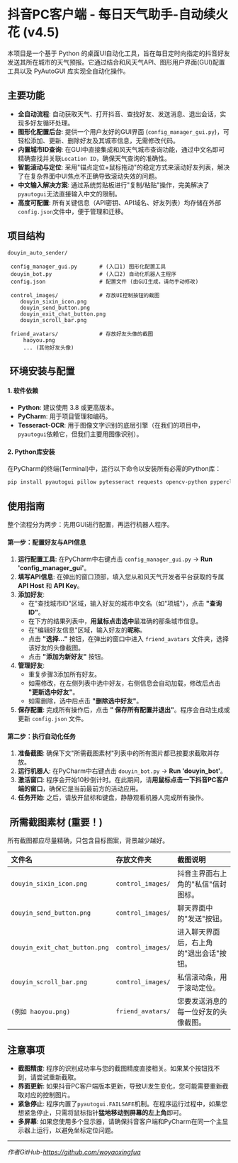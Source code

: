 # 抖音PC客户端 - 每日天气助手-自动续火花 (v4.5)

本项目是一个基于 Python 的桌面UI自动化工具，旨在每日定时向指定的抖音好友发送其所在城市的天气预报。它通过结合和风天气API、图形用户界面(GUI)配置工具以及 PyAutoGUI 库实现全自动化操作。

##  主要功能

  * **全自动流程**: 自动获取天气、打开抖音、查找好友、发送消息、退出会话，实现多好友循环处理。
  * **图形化配置后台**: 提供一个用户友好的GUI界面 (`config_manager_gui.py`)，可轻松添加、更新、删除好友及其城市信息，无需修改代码。
  * **内置城市ID查询**: 在GUI中直接集成和风天气城市查询功能，通过中文名即可精确查找并关联`Location ID`，确保天气查询的准确性。
  * **智能滚动与定位**: 采用"锚点定位+鼠标拖动"的稳定方式来滚动好友列表，解决了在复杂界面中UI焦点不正确导致滚动失效的问题。
  * **中文输入解决方案**: 通过系统剪贴板进行"复制/粘贴"操作，完美解决了`pyautogui`无法直接输入中文的限制。
  * **高度可配置**: 所有关键信息（API密钥、API域名、好友列表）均存储在外部`config.json`文件中，便于管理和迁移。

##  项目结构

```
douyin_auto_sender/

 config_manager_gui.py       # (入口1) 图形化配置工具
 douyin_bot.py               # (入口2) 自动化机器人主程序
 config.json                 # 配置文件 (由GUI生成，请勿手动修改)

 control_images/             # 存放UI控制按钮的截图
    douyin_sixin_icon.png
    douyin_send_button.png
    douyin_exit_chat_button.png
    douyin_scroll_bar.png

 friend_avatars/             # 存放好友头像的截图
     haoyou.png
     ... (其他好友头像)
```

## ️ 环境安装与配置

#### 1\. 软件依赖

  * **Python**: 建议使用 3.8 或更高版本。
  * **PyCharm**: 用于项目管理和编码。
  * **Tesseract-OCR**: 用于图像文字识别的底层引擎（在我们的项目中，`pyautogui`依赖它，但我们主要用图像识别）。

#### 2\. Python库安装

在PyCharm的终端(Terminal)中，运行以下命令以安装所有必需的Python库：

```bash
pip install pyautogui pillow pytesseract requests opencv-python pyperclip
```

##  使用指南

整个流程分为两步：先用GUI进行配置，再运行机器人程序。

#### **第一步：配置好友与API信息**

1.  **运行配置工具**: 在PyCharm中右键点击 `config_manager_gui.py` -> **Run 'config\_manager\_gui'**。
2.  **填写API信息**: 在弹出的窗口顶部，填入您从和风天气开发者平台获取的专属 **API Host** 和 **API Key**。
3.  **添加好友**:
      * 在"查找城市ID"区域，输入好友的城市中文名（如"项城"），点击 **"查询ID"**。
      * 在下方的结果列表中，**用鼠标点击选中**最准确的那条城市信息。
      * 在"编辑好友信息"区域，输入好友的**昵称**。
      * 点击 **"选择..."** 按钮，在弹出的窗口中进入 `friend_avatars` 文件夹，选择该好友的头像截图。
      * 点击 **"添加为新好友"** 按钮。
4.  **管理好友**:
      * 重复步骤3添加所有好友。
      * 如需修改，在左侧列表中选中好友，右侧信息会自动加载，修改后点击 **"更新选中好友"**。
      * 如需删除，选中后点击 **"删除选中好友"**。
5.  **保存配置**: 完成所有操作后，点击 **"️ 保存所有配置并退出"**。程序会自动生成或更新 `config.json` 文件。

#### **第二步：执行自动化任务**

1.  **准备截图**: 确保下文"所需截图素材"列表中的所有图片都已按要求截取并存放。
2.  **运行机器人**: 在PyCharm中右键点击 `douyin_bot.py` -> **Run 'douyin\_bot'**。
3.  **激活窗口**: 程序会开始10秒倒计时。在此期间，请**用鼠标点击一下抖音PC客户端的窗口**，确保它是当前最前方的活动应用。
4.  **任务开始**: 之后，请放开鼠标和键盘，静静观看机器人完成所有操作。

## ️ 所需截图素材 (重要！)

所有截图都应尽量精确，只包含目标图案，背景越少越好。

| 文件名                              | 存放文件夹          | 截图说明                  |
|:---------------------------------| :------------------ |:----------------------|
| `douyin_sixin_icon.png`          | `control_images/`   | 抖音主界面右上角的"私信"信封图标。    |
| `douyin_send_button.png`         | `control_images/`   | 聊天界面中的"发送"按钮。         |
| `douyin_exit_chat_button.png`    | `control_images/`   | 进入聊天界面后，右上角的"退出会话"按钮。 |
| `douyin_scroll_bar.png`          | `control_images/`   | 私信滚动条，用于滚动定位。         |
| `(例如 haoyou.png)`                | `friend_avatars/`   | 您要发送消息的每一位好友的头像截图。    |

##  注意事项

  * **截图精度**: 程序的识别成功率与您的截图精度直接相关。如果某个按钮找不到，请尝试重新截取。
  * **界面更新**: 如果抖音PC客户端版本更新，导致UI发生变化，您可能需要重新截取对应的控制图片。
  * **紧急停止**: 程序内置了`pyautogui.FAILSAFE`机制。在程序运行过程中，如果您想紧急停止，只需将鼠标指针**猛地移动到屏幕的左上角**即可。
  * **多屏幕**: 如果您使用多个显示器，请确保抖音客户端和PyCharm在同一个主显示器上运行，以避免坐标定位问题。

-----

*作者GitHub-https://github.com/woyaoxingfua*